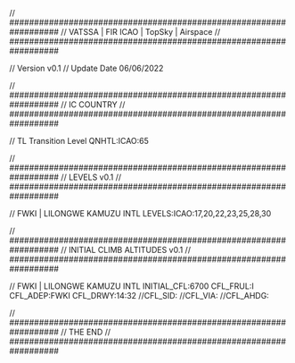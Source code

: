 // ##################################################################
// VATSSA | FIR ICAO | TopSky | Airspace
// ##################################################################

// Version v0.1
// Update Date 06/06/2022

// ##################################################################
// IC COUNTRY
// ##################################################################

// TL Transition Level
QNHTL:ICAO:65

// ##################################################################
// LEVELS v0.1
// ##################################################################

// FWKI | LILONGWE KAMUZU INTL
LEVELS:ICAO:17,20,22,23,25,28,30

// ##################################################################
// INITIAL CLIMB ALTITUDES v0.1
// ##################################################################

// FWKI | LILONGWE KAMUZU INTL
INITIAL_CFL:6700
CFL_FRUL:I
CFL_ADEP:FWKI
CFL_DRWY:14:32
//CFL_SID:
//CFL_VIA:
//CFL_AHDG:

// ##################################################################
// THE END
// ##################################################################
